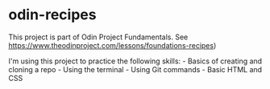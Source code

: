 # odin-recipes
This project is part of Odin Project Fundamentals. See https://www.theodinproject.com/lessons/foundations-recipes)

I'm using this project to practice the following skills:
    - Basics of creating and cloning a repo
    - Using the terminal
    - Using Git commands
    - Basic HTML and CSS
